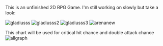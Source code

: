 This is an unfinished 2D RPG Game. I'm still working on slowly but take a look:

![gladiusss](https://github.com/user-attachments/assets/92a751b7-bc5c-4a4f-af21-a6bc1381a9cd)
![gladiusss2](https://github.com/user-attachments/assets/fc18a25b-584e-477c-9645-89cde8781851)
![gladiusss3](https://github.com/user-attachments/assets/dee2ae2b-0215-43ac-935e-5b527c1cd9b8)
![arenanew](https://github.com/user-attachments/assets/a05d6b44-240c-482e-b3fb-3dbbbe460ed5)


This chart will be used for critical hit chance and double attack chance
![allgraph](https://github.com/user-attachments/assets/688e83f2-13e5-45c5-84c5-9ae408a82b0f)
